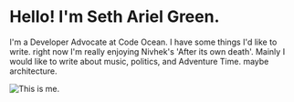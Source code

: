 # Hello! I'm Seth Ariel Green.

I'm a Developer Advocate at Code Ocean. I have some things I'd like to write. right now I'm really enjoying Nivhek's 'After its own death'. Mainly I would like to write about music, politics, and Adventure Time. maybe architecture.

![This is me](../_assets/sundress-style.png).
